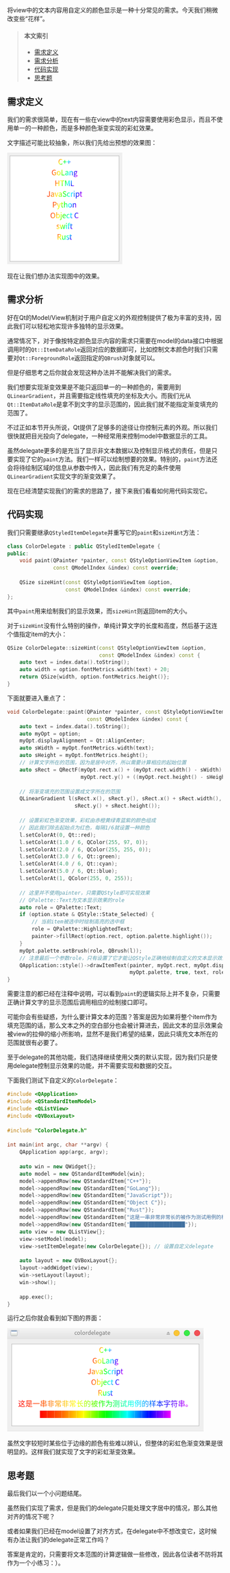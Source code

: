 将view中的文本内容用自定义的颜色显示是一种十分常见的需求。今天我们稍微改变些“花样”。

<blockquote id="bookmark">
  <h4>本文索引</h4>
  <ul>
    <li>
      <a href="#需求定义">需求定义</a>
    </li>
    <li>
      <a href="#需求分析">需求分析</a>
    </li>
    <li>
      <a href="#代码实现">代码实现</a>
    </li>
    <li>
      <a href="#思考题">思考题</a>
    </li>
  </ul>
</blockquote>

## 需求定义

我们的需求很简单，现在有一些在view中的text内容需要使用彩色显示，而且不使用单一的一种颜色，而是多种颜色渐变实现的彩虹效果。

文字描述可能比较抽象，所以我们先给出预想的效果图：

![sample](../../images/color-delegate/sample.png)

现在让我们想办法实现图中的效果。

## 需求分析

好在Qt的Model/View机制对于用户自定义的外观控制提供了极为丰富的支持，因此我们可以轻松地实现许多独特的显示效果。

通常情况下，对于像按特定颜色显示内容的需求只需要在model的data接口中根据调用时的`Qt::ItemDataRole`返回对应的数据即可，比如控制文本颜色时我们只需要对`Qt::ForegroundRole`返回指定的`QBrush`对象就可以。

但是仔细思考之后你就会发现这种办法并不能解决我们的需求。

我们想要实现渐变效果是不能只返回单一的一种颜色的，需要用到`QLinearGradient`，并且需要指定线性填充的坐标及大小。而我们光从`Qt::ItemDataRole`是拿不到文字的显示范围的，因此我们就不能指定渐变填充的范围了。

不过正如本节开头所说，Qt提供了足够多的途径让你控制元素的外观。所以我们很快就把目光投向了delegate，一种经常用来控制model中数据显示的工具。

虽然delegate更多的是充当了显示非文本数据以及控制显示格式的责任，但是只要实现了它的`paint`方法。我们一样可以绘制想要的效果。特别的，`paint`方法还会将待绘制区域的信息从参数中传入，因此我们有充足的条件使用`QLinearGradient`实现文字的渐变效果了。

现在已经清楚实现我们的需求的思路了，接下来我们看看如何用代码实现它。

## 代码实现

我们只需要继承`QStyledItemDelegate`并重写它的`paint`和`sizeHint`方法：

```c++
class ColorDelegate : public QStyledItemDelegate {
public:
    void paint(QPainter *painter, const QStyleOptionViewItem &option,
               const QModelIndex &index) const override;

    QSize sizeHint(const QStyleOptionViewItem &option,
                   const QModelIndex &index) const override;
};
```

其中`paint`用来绘制我们的显示效果，而`sizeHint`则返回item的大小。

对于`sizeHint`没有什么特别的操作，单纯计算文字的长度和高度，然后基于这连个值指定item的大小：

```c++
QSize ColorDelegate::sizeHint(const QStyleOptionViewItem &option,
                              const QModelIndex &index) const {
    auto text = index.data().toString();
    auto width = option.fontMetrics.width(text) + 20;
    return QSize{width, option.fontMetrics.height()};
}
```

下面就要进入重点了：

```c++
void ColorDelegate::paint(QPainter *painter, const QStyleOptionViewItem &option,
                          const QModelIndex &index) const {
    auto text = index.data().toString();
    auto myOpt = option;
    myOpt.displayAlignment = Qt::AlignCenter;
    auto sWidth = myOpt.fontMetrics.width(text);
    auto sHeight = myOpt.fontMetrics.height();
    // 计算文字所在的范围，因为是居中对齐，所以需要计算相应的起始位置
    auto sRect = QRectF(myOpt.rect.x() + (myOpt.rect.width() - sWidth) / 2.0,
                        myOpt.rect.y() + ((myOpt.rect.height() - sHeight) / 2.0), sWidth, sHeight);

    // 将渐变填充的范围设置成文字所在的范围
    QLinearGradient l(sRect.x(), sRect.y(), sRect.x() + sRect.width(),
                      sRect.y() + sRect.height());

    // 设置彩虹色渐变效果，彩虹由赤橙黄绿青蓝紫的颜色组成
    // 因此我们除去起始点为红色，每隔1/6就设置一种颜色
    l.setColorAt(0, Qt::red);
    l.setColorAt(1.0 / 6, QColor(255, 97, 0));
    l.setColorAt(2.0 / 6, QColor(255, 255, 0));
    l.setColorAt(3.0 / 6, Qt::green);
    l.setColorAt(4.0 / 6, Qt::cyan);
    l.setColorAt(5.0 / 6, Qt::blue);
    l.setColorAt(1, QColor(255, 0, 255));

    // 这里并不使用painter，只需要QStyle即可实现效果
    // QPalette::Text为文本显示效果的role
    auto role = QPalette::Text;
    if (option.state & QStyle::State_Selected) {
        // 当前item被选中时绘制高亮的选中框
        role = QPalette::HighlightedText;
        painter->fillRect(option.rect, option.palette.highlight());
    }
    myOpt.palette.setBrush(role, QBrush(l));
    // 注意最后一个参数role，只有设置了它才能让QStyle正确地绘制自定义的文本显示效果
    QApplication::style()->drawItemText(painter, myOpt.rect, myOpt.displayAlignment,
                                        myOpt.palette, true, text, role);
}
```

需要注意的都已经在注释中说明，可以看到`paint`的逻辑实际上并不复杂，只需要正确计算文字的显示范围后调用相应的绘制接口即可。

可能你会有些疑惑，为什么要计算文本的范围？答案是因为如果将整个item作为填充范围的话，那么文本之外的空白部分也会被计算进去，因此文本的显示效果会被view的拉伸的缩小所影响，显然不是我们希望的结果，因此只填充文本所在的范围就很有必要了。

至于delegate的其他功能，我们选择继续使用父类的默认实现，因为我们只是使用delegate控制显示效果的功能，并不需要实现和数据的交互。

下面我们测试下自定义的`ColorDelegate`：

```c++
#include <QApplication>
#include <QStandardItemModel>
#include <QListView>
#include <QVBoxLayout>

#include "ColorDelegate.h"

int main(int argc, char **argv) {
    QApplication app(argc, argv);

    auto win = new QWidget{};
    auto model = new QStandardItemModel{win};
    model->appendRow(new QStandardItem{"C++"});
    model->appendRow(new QStandardItem{"GoLang"});
    model->appendRow(new QStandardItem{"JavaScript"});
    model->appendRow(new QStandardItem{"Object C"});
    model->appendRow(new QStandardItem{"Rust"});
    model->appendRow(new QStandardItem{"这是一串非常非常长的被作为测试用例的样本字符串。"});
    model->appendRow(new QStandardItem{"██████████████████"});
    auto view = new QListView{};
    view->setModel(model);
    view->setItemDelegate(new ColorDelegate{}); // 设置自定义delegate

    auto layout = new QVBoxLayout{};
    layout->addWidget(view);
    win->setLayout(layout);
    win->show();

    app.exec();
}
```

运行之后你就会看到如下图的界面：

![running](../../images/color-delegate/testrun.png)

虽然文字较短时某些位于边缘的颜色有些难以辨认，但整体的彩虹色渐变效果是很明显的。这样我们就实现了文字的彩虹渐变效果。

## 思考题

最后我们以一个小问题结尾。

虽然我们实现了需求，但是我们的delegate只能处理文字居中的情况，那么其他对齐的情况下呢？

或者如果我们已经在model设置了对齐方式，在delegate中不想改变它，这时候有办法让我们的delegate正常工作吗？

答案是肯定的，只需要将文本范围的计算逻辑做一些修改，因此各位读者不防将其作为一个小练习：）。
